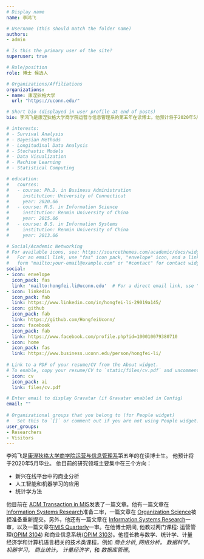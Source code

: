 ```yaml
---
# Display name
name: 李鸿飞

# Username (this should match the folder name)
authors:
- admin

# Is this the primary user of the site?
superuser: true

# Role/position
role: 博士 候选人

# Organizations/Affiliations
organizations:
- name: 康涅狄格大学
  url: "https://uconn.edu/"

# Short bio (displayed in user profile at end of posts)
bio: 李鸿飞是康涅狄格大学商学院运营与信息管理系的第五年在读博士。他预计将于2020年5月毕业。他目前的研究重点是新兴在线平台中的商业分析，人工智能和机器学习的应用以及统计学方法。

# interests:
# - Survival Analysis
# - Bayesian Methods
# - Longitudinal Data Analysis
# - Stochastic Models
# - Data Visualization
# - Machine Learning
# - Statistical Computing

# education:
#   courses:
#   - course: Ph.D. in Business Administration
#     institution: University of Connecticut
#     year: 2020.06
#   - course: M.S. in Information Science
#     institution: Renmin University of China
#     year: 2015.06
#   - course: B.S. in Information Systems
#     institution: Renmin University of China
#     year: 2013.06

# Social/Academic Networking
# For available icons, see: https://sourcethemes.com/academic/docs/widgets/#icons
#   For an email link, use "fas" icon pack, "envelope" icon, and a link in the
#   form "mailto:your-email@example.com" or "#contact" for contact widget.
social:
- icon: envelope
  icon_pack: fas
  link: 'mailto:hongfei.li@uconn.edu'  # For a direct email link, use "mailto:test@example.org".
- icon: linkedin
  icon_pack: fab
  link: https://www.linkedin.com/in/hongfei-li-29019a145/
- icon: github
  icon_pack: fab
  link: https://github.com/HongfeiUconn/
- icon: facebook
  icon_pack: fab
  link: https://www.facebook.com/profile.php?id=100010079380710
- icon: home
  icon_pack: fas
  link: https://www.business.uconn.edu/person/hongfei-li/
  
# Link to a PDF of your resume/CV from the About widget.
# To enable, copy your resume/CV to `static/files/cv.pdf` and uncomment the lines below.  
- icon: cv
  icon_pack: ai
  link: files/cv.pdf

# Enter email to display Gravatar (if Gravatar enabled in Config)
email: ""
  
# Organizational groups that you belong to (for People widget)
#   Set this to `[]` or comment out if you are not using People widget.  
user_groups:
- Researchers
- Visitors
---
```


李鸿飞是[康涅狄格大学](https://uconn.edu/)[商学院](https://www.business.uconn.edu/)[运营与信息管理系](https://opim.business.uconn.edu/)第五年的在读博士生。 他预计将于2020年5月毕业。 他目前的研究领域主要集中在三个方向： 

* 新兴在线平台中的商业分析
* 人工智能和机器学习的应用
* 统计学方法

他目前在 [ACM Transaction in MIS](https://tmis.acm.org/)发表了一篇文章。他有一篇文章在 [Information Systems Research](https://pubsonline.informs.org/journal/isre)准备二审，一篇文章在 [Organization Science](https://pubsonline.informs.org/journal/orsc)被拒准备重新提交。另外，他还有一篇文章在 [Information Systems Research](https://pubsonline.informs.org/journal/isre)一审，以及一篇文章在[MIS Quarterly](https://www.misq.org/)一审。在他博士期间, 他教过两门课程: 运营管理([OPIM 3104](https://hongfeiuconn.github.io/OPIM3104/)) 和商业信息系统([OPIM 3103](https://hongfeiuconn.github.io/OPIM3103/))。他擅长教与数学、统计学、计量经济学和计算机语言相关的技术类课程，例如 _商业分析_, _网络分析_， _数据科学_， _机器学习_， _商业统计_， _计量经济学_，和 _数据库管理_。

